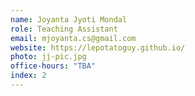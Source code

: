 ```yaml
---
name: Joyanta Jyoti Mondal
role: Teaching Assistant
email: mjoyanta.cs@gmail.com
website: https://lepotatoguy.github.io/
photo: jj-pic.jpg
office-hours: "TBA"
index: 2
---
```

